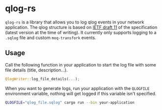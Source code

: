 # qlog-rs

`qlog-rs` is a library that allows you to log qlog events in your network application.
The qlog structure is based on [IETF draft 11](https://datatracker.ietf.org/doc/draft-ietf-quic-qlog-main-schema/11/) of the specification (latest version at the time of writing).
It currently only supports logging to a `.sqlog` file and custom `moq-transfork` events.

## Usage

Call the following function in your application to start the log file with some file details (title, description...).

```rust
QlogWriter::log_file_details(...);
```

When you want to generate logs, run your application with the `QLOGFILE` environment variable, nothing will get logged if this variable isn't specified.

```bash
QLOGFILE="qlog_file.sqlog" cargo run --bin your-application
```
